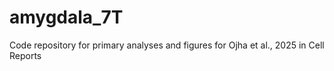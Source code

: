 # amygdala_7T
Code repository for primary analyses and figures for Ojha et al., 2025 in Cell Reports
